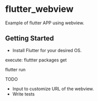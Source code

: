 # flutter_webview

Example of flutter APP using webview.

## Getting Started

* Install Flutter for your desired OS.

execute:
fluttter packages get

flutter run

TODO
* Input to customize URL of the webview.
* Write tests 